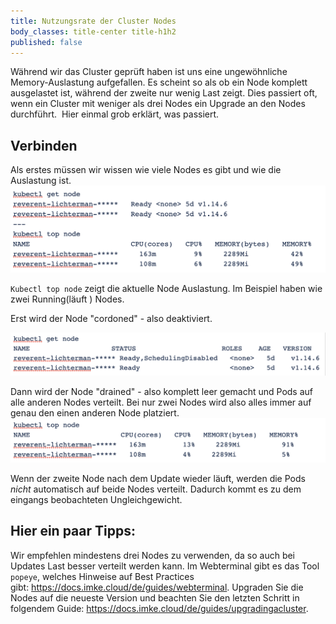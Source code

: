 ```yaml
---
title: Nutzungsrate der Cluster Nodes
body_classes: title-center title-h1h2
published: false
---
```


Während wir das Cluster geprüft haben ist uns eine ungewöhnliche Memory-Auslastung aufgefallen.
Es scheint so als ob ein Node komplett ausgelastet ist, während der zweite nur wenig Last zeigt.
Dies passiert oft, wenn ein Cluster mit weniger als drei Nodes ein Upgrade an den Nodes durchführt. 
Hier einmal grob erklärt, was passiert.


## Verbinden

Als erstes müssen wir wissen wie viele Nodes es gibt und wie die Auslastung ist.
![Step 1](get_top_node_1.png)

`Kubectl top node` zeigt die aktuelle Node Auslastung. Im Beispiel haben wie zwei Running(läuft ) Nodes. 

Erst wird der Node "cordoned" - also deaktiviert.

![Step 2](get_node_2.png)

Dann wird der Node "drained" - also komplett leer gemacht und Pods auf alle anderen Nodes verteilt.
Bei nur zwei Nodes wird also alles immer auf genau den einen anderen Node platziert.
![Step 3](top_node_3.png)

Wenn der zweite Node nach dem Update wieder läuft, werden die Pods _nicht_ automatisch auf beide Nodes verteilt. Dadurch kommt es zu dem eingangs beobachteten Ungleichgewicht.

## Hier ein paar Tipps:
Wir empfehlen mindestens drei Nodes zu verwenden, da so auch bei Updates Last besser verteilt werden kann.
Im Webterminal gibt es das Tool `popeye`, welches Hinweise auf Best Practices gibt: https://docs.imke.cloud/de/guides/webterminal.
Upgraden Sie die Nodes auf die neueste Version und beachten Sie den letzten Schritt in folgendem Guide: https://docs.imke.cloud/de/guides/upgradingacluster.
